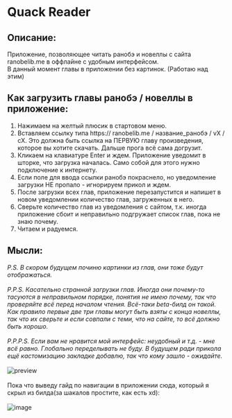 # Quack Reader

## Описание:
Приложение, позволяющее читать ранобэ и новеллы с сайта ranobelib.me в оффлайне с удобным интерфейсом.
<br />
В данный момент главы в приложении без картинок. (Работаю над этим)

## Как загрузить главы ранобэ / новеллы в приложение:
1. Нажимаем на желтый плюсик в стартовом меню.
2. Вставляем ссылку типа https:// ranobelib.me / название_ранобэ / vX / cX. Это должна быть ссылка на ПЕРВУЮ главу произведения, которое вы хотите скачать. Дальше прога всё сама догрузит.
3. Кликаем на клавиатуре Enter и ждем. Приложение уведомит в шторке, что загрузка началась. Само собой для этого нужно подключение к интернету.
4. Если поле для ввода ссылки ранобэ покраснело, но уведомление загрузки НЕ пропало - игнорируем прикол и ждем.
5. После загрузки всех глав, приложение перезапустится и напишет в новом уведомлении количество глав, загруженных в него.
6. Сверьте количество глав из уведомления с сайтом, т.к. иногда приложение сбоит и неправильно подгружает список глав, пока не знаю почему.
7. Читаем и радуемся.

## Мысли:
*P.S. В скором будущем починю картинки из глав, они тоже будут отображаться.*
<br /><br />
*P.P.S. Касательно странной загрузки глав. Иногда они почему-то тасуются в неправильном порядке, понятия не имею почему, так что проверяйте всё перед началом чтения. Всё-таки beta-билд он такой. Как правило первые две три главы могут быть взяты с конца новеллы, так что их сверьте и если совпали с теми, что на сайте, то всё должно быть хорошо.*
<br /><br />
*P.P.P.S. Если вам не нравится мой интерфейс: неудобный и т.д. - мне всё равно. Глобально переделывать не буду. В будущем ради прикола ещё кастомизацию закладке добавлю, так что кому зашло - ожидайте.*
<br /><br />
![preview](https://github.com/supchyan/QuackReader/assets/123704468/f53e3ba5-0188-4b01-a40f-7c2f6143b094)
<br /><br />
Пока что выведу гайд по навигации в приложении сюда, который я скрыл из билда(за шакалов простите, как есть xd):
<br /><br />
![image](https://github.com/supchyan/QuackReader/assets/123704468/1dd2679a-efce-4726-b636-e0a03ad977c7)

